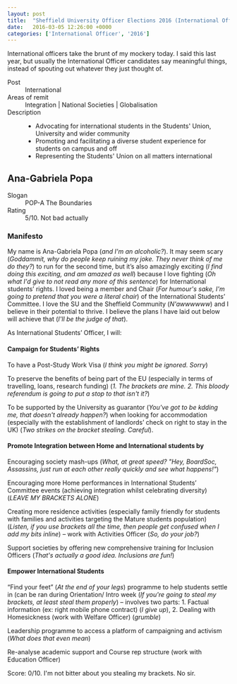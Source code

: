 ```yaml
---
layout: post
title:  "Sheffield University Officer Elections 2016 (International Officer)"
date:   2016-03-05 12:26:00 +0000
categories: ['International Officer', '2016']
---
```


International officers take the brunt of my mockery today. I said this last year, but usually the International Officer candidates say meaningful things, instead of spouting out whatever they just thought of.

<dl>
<dt>Post</dt>
<dd>International</dd>
<dt>Areas of remit</dt>
<dd>Integration | National Societies | Globalisation</dd>
<dt>Description</dt>
<dd><ul><li>
Advocating for international students in the Students' Union, University and wider community
</li>
<li>Promoting and facilitating a diverse student experience for students on campus and off</li>
<li>Representing the Students' Union on all matters international</li></ul></dd>
</dl>

## Ana-Gabriela Popa ##

<dl>
<dt>Slogan</dt>
<dd>POP-A The Boundaries</dd>
<dt>Rating</dt>
<dd>5/10. Not bad actually</dd>
</dl>

### Manifesto ###

My name is Ana-Gabriela Popa (*and I'm an alcoholic?*). It may seem scary (*Goddammit, why do people keep ruining my joke. They never think of me do they?*) to run for the second time, but it’s also amazingly exciting (*I find doing this exciting, and am amazed as well*) because I love fighting (*Oh what I'd give to not read any more of this sentence*) for International students’ rights. I loved being a member and Chair (*For humour's sake, I'm going to pretend that you were a literal chair*) of the International Students’ Committee. I love the SU and the Sheffield Community (*N'awwwwww*) and I believe in their potential to thrive. I believe the plans I have laid out below will achieve that (*I'll be the judge of that*).

As International Students’ Officer, I will:

#### Campaign for Students’ Rights ####

To have a Post-Study Work Visa (*I think you might be ignored. Sorry*)

To preserve the benefits of being part of the EU (especially in terms of travelling, loans, research funding) (*1. The brackets are mine. 2. This bloody referendum is going to put a stop to that isn't it?*)

To be supported by the University as guarantor (*You've got to be kdding me, that doesn't already happen?*) when looking for accommodation (especially with the establishment of landlords’ check on right to stay in the UK) (*Two strikes on the bracket stealing. Careful*).

#### Promote Integration between Home and International students by ####

Encouraging society mash-ups (*What, at great speed? "Hey, BoardSoc, Assassins, just run at each other really quickly and see what happens!"*)

Encouraging more Home performances in International Students’ Committee events (achieving integration whilst celebrating diversity) (*LEAVE MY BRACKETS ALONE*)

Creating more residence activities (especially family friendly for students with families and activities targeting the Mature students population) (*Listen, if you use brackets all the time, then people get confused when I add my bits inline*) – work with Activities Officer (*So, do your job?*)

Support societies by offering new comprehensive training for Inclusion Officers (*That's actually a good idea. Inclusions are fun!*)

#### Empower International Students ####

“Find your feet” (*At the end of your legs*) programme to help students settle in (can be ran during Orientation/ Intro week (*If you're going to steal my brackets, at least steal them properly*) – involves two parts: 1. Factual information (ex: right mobile phone contract) (*I give up*), 2. Dealing with Homesickness (work with Welfare Officer) (*grumble*)

Leadership programme to access a platform of campaigning and activism (*What does that even mean*)

Re-analyse academic support and Course rep structure (work with Education Officer)

Score: 0/10. I'm not bitter about you stealing my brackets. No sir.